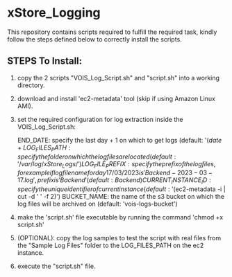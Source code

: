 # xStore_Logging

This repository contains scripts required to fulfill the required task, kindly follow the steps defined below to correctly install the scripts.

## STEPS To Install:

1. copy the 2 scripts "VOIS_Log_Script.sh" and "script.sh" into a working directory.

2. download and install 'ec2-metadata' tool (skip if using Amazon Linux AMI).

3. set the required configuration for log extraction inside the VOIS_Log_Script.sh:

    END_DATE: specify the last day + 1 on which to get logs (default: '$(date +%Y-%m-%d)')
    LOG_FILES_PATH: specify the folder on which the log files are located (default: '/var/log/xStore_Logs/')
    LOG_FILE_PREFIX: specify the prefix of the log files, for example if log file name for day 17/03/2023 is 'Backend-2023-03-17.log', prefix is 'Backend' (default: Backend)
    CURRENT_INSTANCE_ID: specify the unique identifier of current instance (default: '$(ec2-metadata -i | cut -d ' ' -f 2)')
    BUCKET_NAME: the name of the s3 bucket on which the log files will be archived on (default: 'vois-logs-bucket')
    
4. make the 'script.sh' file executable by running the command 'chmod +x script.sh'

5. (OPTIONAL): copy the log samples to test the script with real files from the "Sample Log Files" folder to the LOG_FILES_PATH on the ec2 instance.

6. execute the "script.sh" file. 
  
